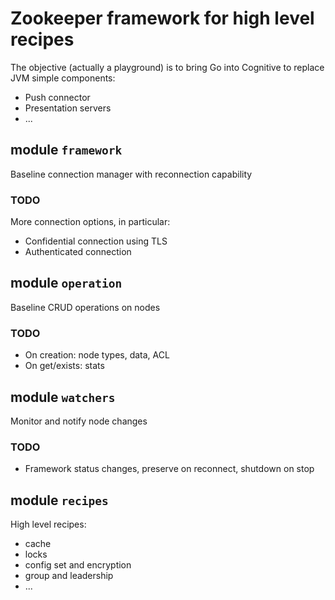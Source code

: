 # Zookeeper framework for high level recipes

The objective (actually a playground) is to bring Go into Cognitive to replace JVM simple components:

- Push connector
- Presentation servers
- ...

## module `framework`

Baseline connection manager with reconnection capability

### TODO

More connection options, in particular:

- Confidential connection using TLS
- Authenticated connection

## module `operation`

Baseline CRUD operations on nodes

### TODO

- On creation: node types, data, ACL
- On get/exists: stats

## module `watchers`

Monitor and notify node changes

### TODO

- Framework status changes, preserve on reconnect, shutdown on stop

## module `recipes`

High level recipes:

- cache
- locks
- config set and encryption
- group and leadership
- ...

